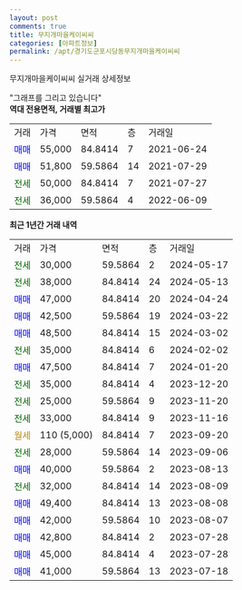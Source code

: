 ```yaml
---
layout: post
comments: true
title: 무지개마을케이씨씨
categories: [아파트정보]
permalink: /apt/경기도군포시당동무지개마을케이씨씨
---
```


무지개마을케이씨씨 실거래 상세정보

<script type="text/javascript">
  google.charts.load('current', {'packages':['line', 'corechart']});
  google.charts.setOnLoadCallback(drawChart);

  function drawChart() {
    var data = new google.visualization.DataTable();
    data.addColumn('date', '거래일');
    data.addColumn('number', "매매");
    data.addColumn('number', "전세");
    data.addColumn('number', "전매");

    data.addRows([[new Date(Date.parse("2024-05-17")), null, 30000, null], [new Date(Date.parse("2024-05-13")), null, 38000, null], [new Date(Date.parse("2024-04-24")), 47000, null, null], [new Date(Date.parse("2024-03-22")), 42500, null, null], [new Date(Date.parse("2024-03-02")), 48500, null, null], [new Date(Date.parse("2024-02-02")), null, 35000, null], [new Date(Date.parse("2024-01-20")), 47500, null, null], [new Date(Date.parse("2023-12-20")), null, 35000, null], [new Date(Date.parse("2023-11-20")), null, 25000, null], [new Date(Date.parse("2023-11-16")), null, 33000, null], [new Date(Date.parse("2023-09-20")), null, null, null], [new Date(Date.parse("2023-09-06")), null, 28000, null], [new Date(Date.parse("2023-08-13")), 40000, null, null], [new Date(Date.parse("2023-08-09")), null, 32000, null], [new Date(Date.parse("2023-08-08")), 49400, null, null], [new Date(Date.parse("2023-08-07")), 42000, null, null], [new Date(Date.parse("2023-07-28")), 42800, null, null], [new Date(Date.parse("2023-07-28")), 45000, null, null], [new Date(Date.parse("2023-07-18")), 41000, null, null]]);

    var options = {
      hAxis: {
        format: 'yyyy/MM/dd'
      },    
      lineWidth: 0,
      pointsVisible: true,    
      title: '최근 1년간 유형별 실거래가 분포',
      legend: { position: 'bottom' }
    };

    var formatter = new google.visualization.NumberFormat({pattern:'###,###'} );
    formatter.format(data, 1);
    formatter.format(data, 2);
    
    setTimeout(function() {
        var chart = new google.visualization.LineChart(document.getElementById('columnchart_material'));
        chart.draw(data, (options));
        document.getElementById('loading').style.display = 'none';
    }, 200);
  }
</script>


<div id="loading" style="z-index:20; display: block; margin-left: 0px">"그래프를 그리고 있습니다"</div>
<div id="columnchart_material" style="width: 95%; margin-left: 0px; display: block"></div>
<!-- contents start -->
<b>역대 전용면적, 거래별 최고가</b>
<table class="sortable">
    <tr>
      <td>거래</td>
      <td>가격</td>
      <td>면적</td>
      <td>층</td>
      <td>거래일</td>
    </tr>
        <tr>
          <td><a style="color: blue">매매</a></td>
          <td>55,000</td>
          <td>84.8414</td>
          <td>7</td>
          <td>2021-06-24</td>
        </tr>            <tr>
          <td><a style="color: blue">매매</a></td>
          <td>51,800</td>
          <td>59.5864</td>
          <td>14</td>
          <td>2021-07-29</td>
        </tr>        
        <tr>
              <td><a style="color: darkgreen">전세</a></td>
              <td>50,000</td>
              <td>84.8414</td>
              <td>7</td>
              <td>2021-07-27</td>
            </tr>            <tr>
              <td><a style="color: darkgreen">전세</a></td>
              <td>36,000</td>
              <td>59.5864</td>
              <td>4</td>
              <td>2022-06-09</td>
            </tr>        
    
</table>

<b>최근 1년간 거래 내역</b>

<table class="sortable">
    <tr>
      <td>거래</td>
      <td>가격</td>
      <td>면적</td>
      <td>층</td>
      <td>거래일</td>
    </tr>
    <tr>
      <td><a style="color: darkgreen">전세</a></td>
      <td>30,000</td>
      <td>59.5864</td>
      <td>2</td>
      <td>2024-05-17</td>
    </tr>          <tr>
      <td><a style="color: darkgreen">전세</a></td>
      <td>38,000</td>
      <td>84.8414</td>
      <td>24</td>
      <td>2024-05-13</td>
    </tr>          <tr>
      <td><a style="color: blue">매매</a></td>
      <td>47,000</td>
      <td>84.8414</td>
      <td>20</td>
      <td>2024-04-24</td>
    </tr>          <tr>
      <td><a style="color: blue">매매</a></td>
      <td>42,500</td>
      <td>59.5864</td>
      <td>19</td>
      <td>2024-03-22</td>
    </tr>          <tr>
      <td><a style="color: blue">매매</a></td>
      <td>48,500</td>
      <td>84.8414</td>
      <td>15</td>
      <td>2024-03-02</td>
    </tr>          <tr>
      <td><a style="color: darkgreen">전세</a></td>
      <td>35,000</td>
      <td>84.8414</td>
      <td>6</td>
      <td>2024-02-02</td>
    </tr>          <tr>
      <td><a style="color: blue">매매</a></td>
      <td>47,500</td>
      <td>84.8414</td>
      <td>7</td>
      <td>2024-01-20</td>
    </tr>          <tr>
      <td><a style="color: darkgreen">전세</a></td>
      <td>35,000</td>
      <td>84.8414</td>
      <td>4</td>
      <td>2023-12-20</td>
    </tr>          <tr>
      <td><a style="color: darkgreen">전세</a></td>
      <td>25,000</td>
      <td>59.5864</td>
      <td>9</td>
      <td>2023-11-20</td>
    </tr>          <tr>
      <td><a style="color: darkgreen">전세</a></td>
      <td>33,000</td>
      <td>84.8414</td>
      <td>9</td>
      <td>2023-11-16</td>
    </tr>          <tr>
      <td><a style="color: darkgoldenrod">월세</a></td>
      <td>110 (5,000)</td>
      <td>84.8414</td>
      <td>7</td>
      <td>2023-09-20</td>
    </tr>          <tr>
      <td><a style="color: darkgreen">전세</a></td>
      <td>28,000</td>
      <td>59.5864</td>
      <td>14</td>
      <td>2023-09-06</td>
    </tr>          <tr>
      <td><a style="color: blue">매매</a></td>
      <td>40,000</td>
      <td>59.5864</td>
      <td>2</td>
      <td>2023-08-13</td>
    </tr>          <tr>
      <td><a style="color: darkgreen">전세</a></td>
      <td>32,000</td>
      <td>84.8414</td>
      <td>14</td>
      <td>2023-08-09</td>
    </tr>          <tr>
      <td><a style="color: blue">매매</a></td>
      <td>49,400</td>
      <td>84.8414</td>
      <td>13</td>
      <td>2023-08-08</td>
    </tr>          <tr>
      <td><a style="color: blue">매매</a></td>
      <td>42,000</td>
      <td>59.5864</td>
      <td>10</td>
      <td>2023-08-07</td>
    </tr>          <tr>
      <td><a style="color: blue">매매</a></td>
      <td>42,800</td>
      <td>84.8414</td>
      <td>2</td>
      <td>2023-07-28</td>
    </tr>          <tr>
      <td><a style="color: blue">매매</a></td>
      <td>45,000</td>
      <td>84.8414</td>
      <td>4</td>
      <td>2023-07-28</td>
    </tr>          <tr>
      <td><a style="color: blue">매매</a></td>
      <td>41,000</td>
      <td>59.5864</td>
      <td>13</td>
      <td>2023-07-18</td>
    </tr>      </table>
<!-- contents end -->    

